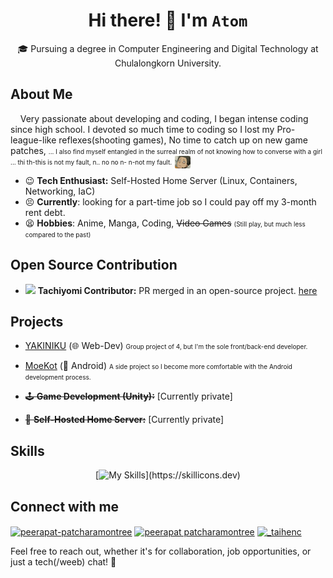 <div align="center">

# Hi there! 👋 I'm `Atom`

🎓 Pursuing a degree in Computer Engineering and Digital Technology at Chulalongkorn University.

</div>

## About Me

  &nbsp;&nbsp;&nbsp; Very passionate about developing and coding, I began intense coding since high school. I devoted so much time to coding so I lost my Pro-league-like reflexes(shooting games), No time to catch up on new game patches, <font size='1'>... I also find myself entangled in the surreal realm of not knowing how to converse with a girl ... thi th-this is not my fault, n.. no no n- n-not my fault.<img src='./assets/hallucinate.png' style='height: 2em; margin-left: 5px; border-radius: 2px; position: absolute;'></img></font>

- 😉 **Tech Enthusiast:** Self-Hosted Home Server (Linux, Containers, Networking, IaC)
- 😣 **Currently**: looking for a part-time job so I could pay off my 3-month rent debt.
- 😫 **Hobbies**: Anime, Manga, Coding, ~~Video Games~~ <font size="1">(Still play, but much less compared to the past)</font>
  
## Open Source Contribution

- <img src='https://github.com/tachiyomiorg.png' width=20> **Tachiyomi Contributor:** PR merged in an open-source project. [here]([link-to-your-pull-request](https://github.com/tachiyomiorg/tachiyomi-extensions/pull/18931))

## Projects

- [YAKINIKU](https://github.com/Taihenc/YAKINIKU/) (🌐 Web-Dev) <font size=1>Group project of 4, but I'm the sole front/back-end developer.</font>
  
- [MoeKot](https://github.com/Taihenc/MoeKot) (📱 Android) <font size=1>A side project so I become more comfortable with the Android development process.</font>
- ~~🕹️ **Game Development (Unity):**~~ [Currently private]
- ~~🏡 **Self-Hosted Home Server:**~~ [Currently private]

## Skills

<div align="center">
  
  [![My Skills](https://skillicons.dev/icons?i=js,ts,html,css,tailwind,react,vite,nextjs,mongodb,cpp,cs,kotlin,py,vscode,androidstudio,)](https://skillicons.dev)
  
</div>

## Connect with me

<p align="left">
<a href="https://linkedin.com/in/peerapat-patcharamontree-138a8b229" target="blank"><img align="center" src="https://raw.githubusercontent.com/rahuldkjain/github-profile-readme-generator/master/src/images/icons/Social/linked-in-alt.svg" alt="peerapat-patcharamontree" height="30" width="40" /></a>
<a href="https://fb.com/profile.php?id=100007253977880" target="blank"><img align="center" src="https://raw.githubusercontent.com/rahuldkjain/github-profile-readme-generator/master/src/images/icons/Social/facebook.svg" alt="peerapat patcharamontree" height="30" width="40" /></a>
<a href="https://instagram.com/_taihenc" target="blank"><img align="center" src="https://raw.githubusercontent.com/rahuldkjain/github-profile-readme-generator/master/src/images/icons/Social/instagram.svg" alt="_taihenc" height="30" width="40" /></a>
</p>

Feel free to reach out, whether it's for collaboration, job opportunities, or just a tech(/weeb) chat! 🚀
